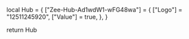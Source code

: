 local Hub = {
  ["Zee-Hub-Ad1wdW1-wFG48wa"] = {
    ["Logo"] = "12511245920",
    ["Value"] = true,
  },
}

return Hub
